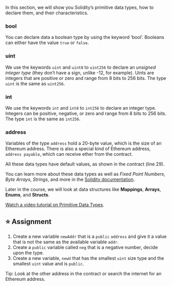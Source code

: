 In this section, we will show you Solidity’s primitive data types, how to declare them, and their characteristics.

### bool
You can declare data a boolean type by using the keyword ‘bool’. Booleans can either have the value `true` or `false`.

### uint
We use  the keywords `uint` and `uint8` to `uint256` to declare an *unsigned integer type* (they don’t have a sign, unlike -12, for example). Uints are integers that are positive or zero and range from 8 bits to 256 bits. The type `uint` is the same as `uint256`.

### int
We use the keywords `int` and `int8` to `int256` to declare an integer type. Integers can be positive, negative, or zero and range from 8 bits to 256 bits. The type `int` is the same as `int256`.

### address
Variables of the type `address` hold a 20-byte value, which is the size of an Ethereum address. There is also a special kind of Ethereum address, `address payable`, which can receive ether from the contract.

All these data types have default values, as shown in the contract (line 29).

You can learn more about these data types as well as *Fixed Point Numbers*, *Byte Arrays*, *Strings*, and more in the <a href="https://docs.soliditylang.org/en/latest/types.html" target="_blank">Solidity documentation</a>.

Later in the course, we will look at data structures like **Mappings**, **Arrays**, **Enums**, and **Structs**.

<a href="https://www.youtube.com/watch?v=8Tj-Th_S7NU" target="_blank">Watch a video tutorial on Primitive Data Types</a>.

## ⭐️ Assignment
1. Create a new variable `newAddr` that is a `public` `address` and give it a value that is not the same as the available variable `addr`.
2. Create a `public` variable called `neg` that is a negative number, decide upon the type.
3. Create a new variable, `newU` that has the smallest `uint` size type and the smallest `uint` value and is `public`.

Tip: Look at the other address in the contract or search the internet for an Ethereum address.
